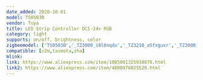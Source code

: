 ```yaml
---
date_added: 2020-10-01
model: TS0503B
vendor: Tuya
title: LED Strip Controller DC5-24v RGB  
category: light
supports: on/off, brightness, color
zigbeemodel: ['TS0503B','_TZ3000_i8l0nqdu','_TZ3210_a5fxguxr','_TZ3000_g5xawfcq']
compatible: [z2m,tasmota,zha]
mlink: 
link: https://www.aliexpress.com/item/1005001315938878.html
link2: https://www.aliexpress.com/item/4000976025529.html
---
```

